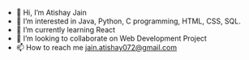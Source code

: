 - 👋 Hi, I’m Atishay Jain
- 👀 I’m interested in Java, Python, C programming, HTML, CSS, SQL.
- 🌱 I’m currently learning React
- 💞️ I’m looking to collaborate on Web Development Project
- 📫 How to reach me jain.atishay072@gmail.com

<!---
atishayjain072/atishayjain072 is a ✨ special ✨ repository because its `README.md` (this file) appears on your GitHub profile.
You can click the Preview link to take a look at your changes.
--->

